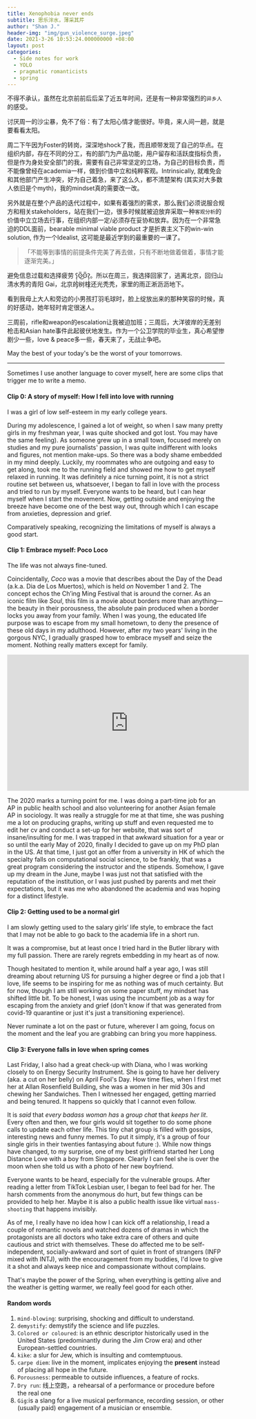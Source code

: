 ```yaml
---
title: Xenophobia never ends
subtitle: 思乐泮水，薄采其芹
author: "Shan J."
header-img: "img/gun_violence_surge.jpeg"
date: 2021-3-26 10:53:24.000000000 +08:00
layout: post
categories:
  - Side notes for work
  - YOLO
  - pragmatic romanticists
  - spring
---
```


不得不承认，虽然在北京前前后后呆了近五年时间，还是有一种非常强烈的`异乡人`的感受。

讨厌周一的沙尘暴，免不了俗：有了太阳心情才能很好。毕竟，来人间一趟，就是要看看太阳。

周二下午因为Foster的转岗，深深地shock了我，而且顺带发现了自己的华点。在组织内部，存在不同的分工，有的部门为产品功能，用户留存和活跃度指标负责，但是作为身处安全部门的我，需要有自己非常坚定的立场，为自己的目标负责，而不能像曾经在academia一样，做到价值中立和纯粹客观。Intrinsically, 就难免会和其他部门产生冲突，好为自己着急，来了这么久，都不清楚架构 (其实对大多数人依旧是个myth)，我的mindset真的需要改一改。

另外就是在整个产品的迭代过程中，如果有着强烈的需求，那么我们必须说服合规方和相关stakeholders，站在我们一边，很多时候就被迫放弃采取一种`客观分析`的价值中立立场去行事，在组织内部一定/必须存在妥协和放弃。因为在一个非常急迫的DDL面前，bearable minimal viable product 才是折衷主义下的win-win solution, 作为一个Idealist, 这可能是最近学到的最重要的一课了。

>「不能等到事情的前提条件完美了再去做，只有不断地做着做着，事情才能逐渐完美。」

避免信息过载和选择疲劳 ʕ̢̣̣̣̣̩̩̩̩ʘ̅͜ʘ̅Ɂ̡̣̣̣̣̩̩̩̩。所以在周三，我选择回家了，逃离北京，回归山清水秀的青阳 Gai，北京的树枝还光秃秃，家里的雨正淅沥沥地下。

看到我母上大人和旁边的小男孩打羽毛球时，脸上绽放出来的那种笑容的时候，真的好感动，她年轻时肯定很迷人。

三周前，rifle和weapon的escalation让我被迫加班；三周后，大洋彼岸的无差别枪击和Asian hate事件此起彼伏地发生。作为一个公卫学院的毕业生，真心希望惨剧少一些，love & peace多一些，春天来了，无战止争吧。

May the best of your today's be the worst of your tomorrows.

---

Sometimes I use another language to cover myself, here are some clips that trigger me to write a memo.

#### Clip 0: A story of myself: How I fell into love with running

I was a girl of low self-esteem in my early college years.

During my adolescence, I gained a lot of weight, so when I saw many pretty girls in my freshman year, I was quite shocked and got lost. You may have the same feeling).  As someone grew up in a small town, focused merely on studies and my pure journalists' passion, I was quite indifferent with looks and figures, not mention make-ups. So there was a body shame embedded in my mind deeply. Luckily, my roommates who are outgoing and easy to get along, took me to the running field and showed me how to get myself relaxed in running. It was definitely a nice turning point, it is not a strict routine set between us, whatsoever, I began to fall in love with the process and tried to run by myself.  Everyone wants to be heard, but I can hear myself when I start the movement. Now, getting outside and enjoying the breeze have become one of the best way out, through which I can escape from anxieties, depression and grief.

Comparatively speaking, recognizing the limitations of myself is always a good start.


#### Clip 1: Embrace myself: Poco Loco

The life was not always fine-tuned.

Coincidentally, *Coco* was a movie that describes about the Day of the Dead (a.k.a. Dia de Los Muertos), which is held *on* November 1 and 2. The concept echos the Ch’ing Ming Festival that is around the corner. As an iconic film like *Soul*, this film is a movie about borders more than anything—the beauty in their porousness, the absolute pain produced when a border locks you away from your family. When I was young, the educated life purpose was to escape from my small hometown, to deny the presence of these old days in my adulthood. However, after my two years' living in the gorgous NYC, I gradually grasped how to embrace myself and seize the moment. Nothing really matters except for family.

<iframe width="560" height="315" src="https://www.youtube.com/embed/yZ7cBunq8xo" title="YouTube video player" frameborder="0" allow="accelerometer; autoplay; clipboard-write; encrypted-media; gyroscope; picture-in-picture" allowfullscreen></iframe>

The 2020 marks a turning point for me. I was doing a part-time job for an AP in public health school and also volunteering for another Asian female AP in sociology. It was really a struggle for me at that time, she was pushing me a lot on producing graphs, writing up stuff and even requested me to edit her cv and conduct a set-up for her website, that was sort of insane/insulting for me. I was trapped in that awkward situation for a year or so until the early May of 2020, finally I decided to gave up on my PhD plan in the US. At that time, I just got an offer from a university in HK of which the specialty falls on computational social science, to be frankly, that was a great program considering the instructor and the stipends. Somehow, I gave up my dream in the June, maybe I was just not that satisfied with the reputation of the institution, or I was just pushed by parents and met their expectations, but it was me who abandoned the academia and was hoping for a distinct lifestyle.

#### Clip 2: Getting used to be a normal girl

I am slowly getting used to the salary girls‘ life style, to embrace the fact that I may not be able to go back to the academia life in a short run.

It was a compromise, but at least once I tried hard in the Butler library with my full passion. There are rarely regrets embedding in my heart as of now.

Though hesitated to mention it, while around half a year ago, I was still dreaming about returning US for pursuing a higher degree or find a job that I love, life seems to be inspiring for me as nothing was of much certainty. But for now, though I am still working on some paper stuff, my mindset has shifted little bit. To be honest, I was using the incumbent job as a way for escaping from the anxiety and grief (don't know if that was generated from covid-19 quarantine or just it's just a transitioning experience).

Never ruminate a lot on the past or future, wherever I am going, focus on the moment and the leaf you are grabbing can bring you more happiness.

#### Clip 3: Everyone falls in love when spring comes

Last Friday, I also had a great check-up with Diana, who I was working closely to on Energy Security Instrument. She is going to have her delivery (aka. a cut on her belly) on April Fool's Day. How time flies, when I first met her at Allan Rosenfield Building, she was a women in her mid 30s and chewing her Sandwiches. Then I witnessed her engaged, getting married and being tenured. It happens so quickly that I cannot even follow.

It is *said* that *every badass woman has* a *group chat* that *keeps her lit*. Every often and then, we four girls would sit together to do some phone calls to update each other life. This tiny chat group is filled with gossips, interesting news and funny memes. To put it simply, it's a group of four single girls in their twenties fantasying about future :). While now things have changed, to my surprise, one of my best girlfriend started her Long Distance Love with a boy from Singapore. Clearly I can feel she is over the moon when she told us with a photo of her new boyfriend.

Everyone wants to be heard, especially for the vulnerable groups. After reading a letter from TikTok Lesbian user, I began to feel bad for her. The harsh comments from the anonymous do hurt, but few things can be provided to help her.
Maybe it is also a public health issue like virtual `mass-shooting` that happens invisibly.

As of me, I really have no idea how I can kick off a relationship, I read a couple of romantic novels and watched dozens of dramas in which the protagonists are all doctors who take extra care of others and quite cautious and strict with themselves. These do affected me to be self-independent, socially-awkward and sort of quiet in front of strangers (INFP mixed with INTJ), with the encouragement from my buddies, I'd love to give it a shot and always keep nice and compassionate without complains.

That's maybe the power of the Spring, when everything is getting alive and the weather is getting warmer, we really feel good for each other.


#### Random words

1. `mind-blowing`: surprising, shocking and difficult to understand.  
2. `demystify`: demystify the science and life puzzles.
3. `Colored or coloured`: is an ethnic descriptor historically used in the United States (predominantly during the Jim Crow era) and other European-settled countries.
4. `kike`: a slur for Jew, which is insulting and comtemptuous.
5. `carpe diem`: live in the moment, implicates enjoying the **present** instead of placing all hope in the future.
6. `Porousness`: permeable to outside influences, a feature of rocks.  
7. `Dry run`: 线上空跑，a rehearsal of a performance or procedure before the real one
8. `Gig`:is a slang for a live musical performance, recording session, or other (usually paid) engagement of a musician or ensemble.
